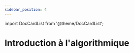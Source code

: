 ```yaml
---
sidebar_position: 4
---
```


import DocCardList from '@theme/DocCardList';

# Introduction à l'algorithmique

<DocCardList />
